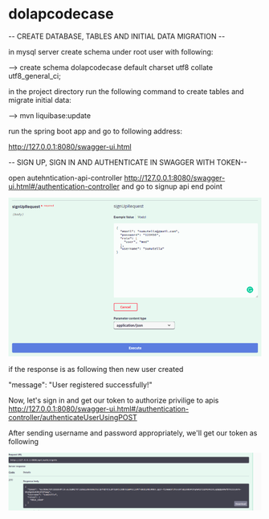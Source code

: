 # dolapcodecase

-- CREATE DATABASE, TABLES AND INITIAL DATA MIGRATION --

in mysql server create schema under root user with following:

 --> create schema dolapcodecase default charset utf8 collate utf8_general_ci;

in the project directory run the following command to create tables and migrate initial data:

 --> mvn liquibase:update


run the spring boot app and go to following address:

http://127.0.0.1:8080/swagger-ui.html 








-- SIGN UP, SIGN IN AND AUTHENTICATE IN SWAGGER WITH TOKEN--

open autehntication-api-controller http://127.0.0.1:8080/swagger-ui.html#/authentication-controller and go to signup api end point

![Alt text](src/main/resources/appscreenshots/signup.png?raw=true "Sign Up")



if the response is as following then new user created

  "message": "User registered successfully!"

Now, let's sign in and get our token to authorize privilige to apis http://127.0.0.1:8080/swagger-ui.html#/authentication-controller/authenticateUserUsingPOST

After sending username and password appropriately, we'll get our token as following


![Alt text](src/main/resources/appscreenshots/get_jwt_token.png?raw=true "Sign Up")


